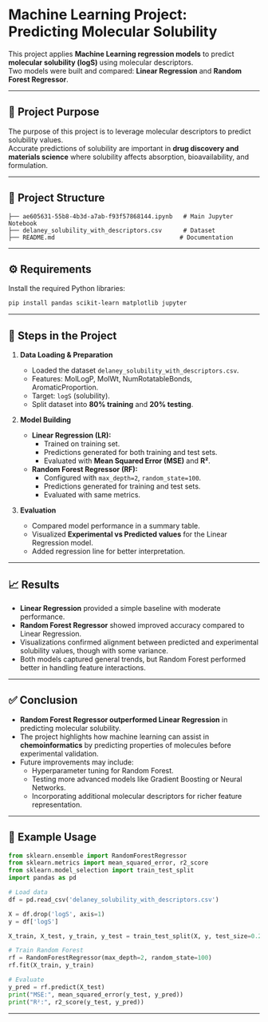 # Machine Learning Project: Predicting Molecular Solubility

This project applies **Machine Learning regression models** to predict **molecular solubility (logS)** using molecular descriptors.  
Two models were built and compared: **Linear Regression** and **Random Forest Regressor**.

---

## 🎯 Project Purpose

The purpose of this project is to leverage molecular descriptors to predict solubility values.  
Accurate predictions of solubility are important in **drug discovery and materials science** where solubility affects absorption, bioavailability, and formulation.

---

## 📂 Project Structure
```
├── ae605631-55b8-4b3d-a7ab-f93f57868144.ipynb   # Main Jupyter Notebook
├── delaney_solubility_with_descriptors.csv      # Dataset
├── README.md                                   # Documentation
```

---

## ⚙️ Requirements

Install the required Python libraries:

```bash
pip install pandas scikit-learn matplotlib jupyter
```

---

## 🚀 Steps in the Project

1. **Data Loading & Preparation**
   - Loaded the dataset `delaney_solubility_with_descriptors.csv`.
   - Features: MolLogP, MolWt, NumRotatableBonds, AromaticProportion.
   - Target: `logS` (solubility).
   - Split dataset into **80% training** and **20% testing**.

2. **Model Building**
   - **Linear Regression (LR):**
     - Trained on training set.
     - Predictions generated for both training and test sets.
     - Evaluated with **Mean Squared Error (MSE)** and **R²**.
   - **Random Forest Regressor (RF):**
     - Configured with `max_depth=2`, `random_state=100`.
     - Predictions generated for training and test sets.
     - Evaluated with same metrics.

3. **Evaluation**
   - Compared model performance in a summary table.
   - Visualized **Experimental vs Predicted values** for the Linear Regression model.
   - Added regression line for better interpretation.

---

## 📈 Results

- **Linear Regression** provided a simple baseline with moderate performance.  
- **Random Forest Regressor** showed improved accuracy compared to Linear Regression.  
- Visualizations confirmed alignment between predicted and experimental solubility values, though with some variance.  
- Both models captured general trends, but Random Forest performed better in handling feature interactions.  

---

## ✅ Conclusion

- **Random Forest Regressor outperformed Linear Regression** in predicting molecular solubility.  
- The project highlights how machine learning can assist in **chemoinformatics** by predicting properties of molecules before experimental validation.  
- Future improvements may include:
  - Hyperparameter tuning for Random Forest.
  - Testing more advanced models like Gradient Boosting or Neural Networks.
  - Incorporating additional molecular descriptors for richer feature representation.

---

## 📌 Example Usage

```python
from sklearn.ensemble import RandomForestRegressor
from sklearn.metrics import mean_squared_error, r2_score
from sklearn.model_selection import train_test_split
import pandas as pd

# Load data
df = pd.read_csv('delaney_solubility_with_descriptors.csv')

X = df.drop('logS', axis=1)
y = df['logS']

X_train, X_test, y_train, y_test = train_test_split(X, y, test_size=0.2, random_state=100)

# Train Random Forest
rf = RandomForestRegressor(max_depth=2, random_state=100)
rf.fit(X_train, y_train)

# Evaluate
y_pred = rf.predict(X_test)
print("MSE:", mean_squared_error(y_test, y_pred))
print("R²:", r2_score(y_test, y_pred))
```

---
